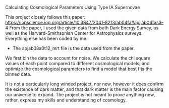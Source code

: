 Calculating Cosmological Parameters Using Type IA Supernovae

This project closely follows this paper: https://iopscience.iop.org/article/10.3847/2041-8213/ab04fa#apjlab04fas3-4
From the paper, I used the given data from both Dark Energy Survey, as well as the Harvard-Smithsonian Center for Astrophysics surveys. Everything else has been coded by me.
  - The apjab08a0t12_mrt file is the data used from the paper.

We first bin the data to account for noise.
We calculate the chi square values of each point compared to different cosmological models, and optimize the cosmological parameters to find a model that best fits the binned data.

It is not a particularly long winded project, nor new, however it does confirm the existence of dark matter, and that dark matter is the main factor causing our universe to expand.
The project is not meant to prove anything new, rather, express my skills and understanding of cosmology.
